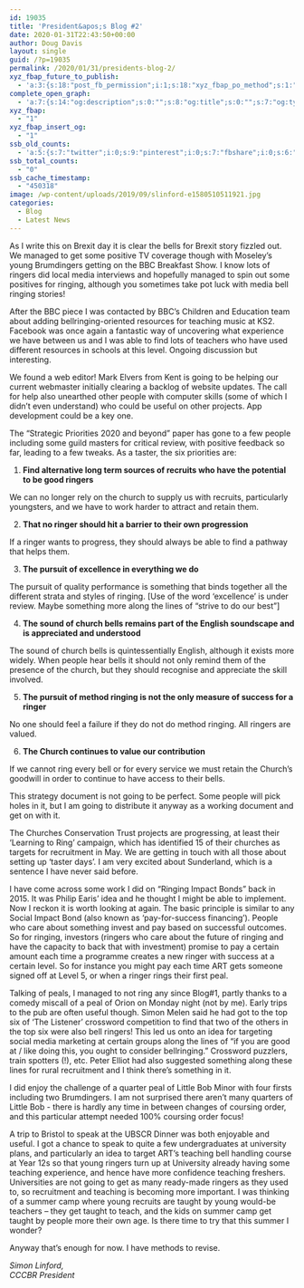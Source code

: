 ```yaml
---
id: 19035
title: 'President&apos;s Blog #2'
date: 2020-01-31T22:43:50+00:00
author: Doug Davis
layout: single
guid: /?p=19035
permalink: /2020/01/31/presidents-blog-2/
xyz_fbap_future_to_publish:
  - 'a:3:{s:18:"post_fb_permission";i:1;s:18:"xyz_fbap_po_method";s:1:"2";s:16:"xyz_fbap_message";s:62:"News item added to the CCCBR website: {POST_TITLE} {PERMALINK}";}'
complete_open_graph:
  - 'a:7:{s:14:"og:description";s:0:"";s:8:"og:title";s:0:"";s:7:"og:type";s:0:"";s:12:"twitter:card";s:7:"summary";s:15:"twitter:creator";s:0:"";s:19:"twitter:description";s:0:"";s:8:"og:image";s:5:"19037";}'
xyz_fbap:
  - "1"
xyz_fbap_insert_og:
  - "1"
ssb_old_counts:
  - 'a:5:{s:7:"twitter";i:0;s:9:"pinterest";i:0;s:7:"fbshare";i:0;s:6:"reddit";i:0;s:6:"tumblr";N;}'
ssb_total_counts:
  - "0"
ssb_cache_timestamp:
  - "450318"
image: /wp-content/uploads/2019/09/slinford-e1580510511921.jpg
categories:
  - Blog
  - Latest News
---
```

As I write this on Brexit day it is clear the bells for Brexit story fizzled out. We managed to get some positive TV coverage though with Moseley’s young Brumdingers getting on the BBC Breakfast Show. I know lots of ringers did local media interviews and hopefully managed to spin out some positives for ringing, although you sometimes take pot luck with media bell ringing stories!

After the BBC piece I was contacted by BBC’s Children and Education team about adding bellringing-oriented resources for teaching music at KS2. Facebook was once again a fantastic way of uncovering what experience we have between us and I was able to find lots of teachers who have used different resources in schools at this level. Ongoing discussion but interesting.

We found a web editor! Mark Elvers from Kent is going to be helping our current webmaster initially clearing a backlog of website updates. The call for help also unearthed other people with computer skills (some of which I didn’t even understand) who could be useful on other projects. App development could be a key one.

The “Strategic Priorities 2020 and beyond” paper has gone to a few people including some guild masters for critical review, with positive feedback so far, leading to a few tweaks. As a taster, the six priorities are:

  1. **Find alternative long term sources of recruits who have the potential to be good ringers**

We can no longer rely on the church to supply us with recruits, particularly youngsters, and we have to work harder to attract and retain them.

<ol start="2">
  <li>
    <strong>That no ringer should hit a barrier to their own progression</strong>
  </li>
</ol>

If a ringer wants to progress, they should always be able to find a pathway that helps them.

<ol start="3">
  <li>
    <strong>The pursuit of excellence in everything we do</strong>
  </li>
</ol>

The pursuit of quality performance is something that binds together all the different strata and styles of ringing. [Use of the word ‘excellence’ is under review. Maybe something more along the lines of “strive to do our best”]

<ol start="4">
  <li>
    <strong>The sound of church bells remains part of the English soundscape and is appreciated and understood</strong>
  </li>
</ol>

The sound of church bells is quintessentially English, although it exists more widely. When people hear bells it should not only remind them of the presence of the church, but they should recognise and appreciate the skill involved.

<ol start="5">
  <li>
    <strong>The pursuit of method ringing is not the only measure of success for a ringer</strong>
  </li>
</ol>

No one should feel a failure if they do not do method ringing. All ringers are valued.

<ol start="6">
  <li>
    <strong>The Church continues to value our contribution</strong>
  </li>
</ol>

If we cannot ring every bell or for every service we must retain the Church’s goodwill in order to continue to have access to their bells.

This strategy document is not going to be perfect. Some people will pick holes in it, but I am going to distribute it anyway as a working document and get on with it.

The Churches Conservation Trust projects are progressing, at least their ‘Learning to Ring’ campaign, which has identified 15 of their churches as targets for recruitment in May. We are getting in touch with all those about setting up ‘taster days’. I am very excited about Sunderland, which is a sentence I have never said before.

I have come across some work I did on “Ringing Impact Bonds” back in 2015. It was Philip Earis’ idea and he thought I might be able to implement. Now I reckon it is worth looking at again. The basic principle is similar to any Social Impact Bond (also known as ‘pay-for-success financing’). People who care about something invest and pay based on successful outcomes. So for ringing, investors (ringers who care about the future of ringing and have the capacity to back that with investment) promise to pay a certain amount each time a programme creates a new ringer with success at a certain level. So for instance you might pay each time ART gets someone signed off at Level 5, or when a ringer rings their first peal.

Talking of peals, I managed to not ring any since Blog#1, partly thanks to a comedy miscall of a peal of Orion on Monday night (not by me). Early trips to the pub are often useful though. Simon Melen said he had got to the top six of ‘The Listener’ crossword competition to find that two of the others in the top six were also bell ringers! This led us onto an idea for targeting social media marketing at certain groups along the lines of “if you are good at / like doing this, you ought to consider bellringing.” Crossword puzzlers, train spotters (!), etc. Peter Elliot had also suggested something along these lines for rural recruitment and I think there’s something in it.

I did enjoy the challenge of a quarter peal of Little Bob Minor with four firsts including two Brumdingers. I am not surprised there aren’t many quarters of Little Bob - there is hardly any time in between changes of coursing order, and this particular attempt needed 100% coursing order focus!

A trip to Bristol to speak at the UBSCR Dinner was both enjoyable and useful. I got a chance to speak to quite a few undergraduates at university plans, and particularly an idea to target ART’s teaching bell handling course at Year 12s so that young ringers turn up at University already having some teaching experience, and hence have more confidence teaching freshers. Universities are not going to get as many ready-made ringers as they used to, so recruitment and teaching is becoming more important. I was thinking of a summer camp where young recruits are taught by young would-be teachers – they get taught to teach, and the kids on summer camp get taught by people more their own age. Is there time to try that this summer I wonder?

Anyway that’s enough for now. I have methods to revise.

_Simon Linford,_  
_CCCBR President_
